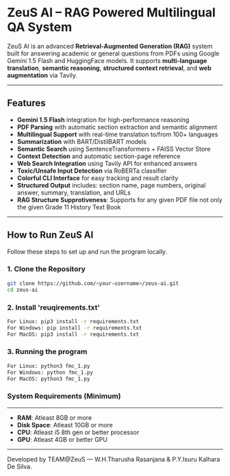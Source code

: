 #  ZeuS AI – RAG Powered Multilingual QA System

ZeuS AI is an advanced **Retrieval-Augmented Generation (RAG)** system built for answering academic or general questions from PDFs using Google Gemini 1.5 Flash and HuggingFace models. It supports **multi-language translation**, **semantic reasoning**, **structured context retrieval**, and **web augmentation** via Tavily.

---

##  Features

-  **Gemini 1.5 Flash** integration for high-performance reasoning
-  **PDF Parsing** with automatic section extraction and semantic alignment
-  **Multilingual Support** with real-time translation to/from 100+ languages
-  **Summarization** with BART/DistilBART models
-  **Semantic Search** using SentenceTransformers + FAISS Vector Store
-  **Context Detection** and automatic section-page reference
-  **Web Search Integration** using Tavily API for enhanced answers
-  **Toxic/Unsafe Input Detection** via RoBERTa classifier
-  **Colorful CLI Interface** for easy tracking and result clarity
-  **Structured Output** includes: section name, page numbers, original answer, summary, translation, and URLs
- **RAG Structure Supprotiveness**: Supports for any given PDF file not only the given Grade 11 History Text Book
---

## How to Run ZeuS AI

Follow these steps to set up and run the program locally.

### 1. Clone the Repository

```bash
git clone https://github.com/<your-username>/zeus-ai.git
cd zeus-ai
```

### 2. Install 'reuqirements.txt'

```bash
For Linux: pip3 install -r requirements.txt
For Windows: pip install -r requirements.txt
For MacOS: pip3 install -r requirements.txt
```
### 3. Running the program

```bash
For Linux: python3 fmc_1.py
For Windows: python fmc_1.py
For MacOS: python3 fmc_1.py
```

### System Requirements (Minimum)
---
- **RAM**: Atleast 8GB or more
- **Disk Space**: Atleast 10GB or more
- **CPU**: Atleast i5 8th gen or better processor
- **GPU**: Atleast 4GB or better GPU
---


Developed by TEAM@ZeuS — W.H.Tharusha Rasanjana & P.Y.Isuru Kalhara De Silva.

